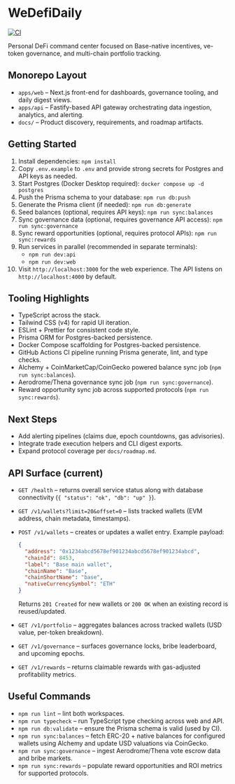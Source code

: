 # WeDefiDaily

[![CI](https://github.com/cjnemes/WeDefiDaily/actions/workflows/ci.yml/badge.svg)](https://github.com/cjnemes/WeDefiDaily/actions/workflows/ci.yml)

Personal DeFi command center focused on Base-native incentives, ve-token governance, and multi-chain portfolio tracking.

## Monorepo Layout
- `apps/web` – Next.js front-end for dashboards, governance tooling, and daily digest views.
- `apps/api` – Fastify-based API gateway orchestrating data ingestion, analytics, and alerting.
- `docs/` – Product discovery, requirements, and roadmap artifacts.

## Getting Started
1. Install dependencies: `npm install`
2. Copy `.env.example` to `.env` and provide strong secrets for Postgres and API keys as needed.
3. Start Postgres (Docker Desktop required): `docker compose up -d postgres`
4. Push the Prisma schema to your database: `npm run db:push`
5. Generate the Prisma client (if needed): `npm run db:generate`
6. Seed balances (optional, requires API keys): `npm run sync:balances`
7. Sync governance data (optional, requires governance API access): `npm run sync:governance`
8. Sync reward opportunities (optional, requires protocol APIs): `npm run sync:rewards`
9. Run services in parallel (recommended in separate terminals):
   - `npm run dev:api`
   - `npm run dev:web`
10. Visit `http://localhost:3000` for the web experience. The API listens on `http://localhost:4000` by default.

## Tooling Highlights
- TypeScript across the stack.
- Tailwind CSS (v4) for rapid UI iteration.
- ESLint + Prettier for consistent code style.
- Prisma ORM for Postgres-backed persistence.
- Docker Compose scaffolding for Postgres-backed persistence.
- GitHub Actions CI pipeline running Prisma generate, lint, and type checks.
- Alchemy + CoinMarketCap/CoinGecko powered balance sync job (`npm run sync:balances`).
- Aerodrome/Thena governance sync job (`npm run sync:governance`).
- Reward opportunity sync job across supported protocols (`npm run sync:rewards`).

## Next Steps
- Add alerting pipelines (claims due, epoch countdowns, gas advisories).
- Integrate trade execution helpers and CLI digest exports.
- Expand protocol coverage per `docs/roadmap.md`.

## API Surface (current)

- `GET /health` – returns overall service status along with database connectivity (`{ "status": "ok", "db": "up" }`).
- `GET /v1/wallets?limit=20&offset=0` – lists tracked wallets (EVM address, chain metadata, timestamps).
- `POST /v1/wallets` – creates or updates a wallet entry. Example payload:

  ```json
  {
    "address": "0x1234abcd5678ef901234abcd5678ef901234abcd",
    "chainId": 8453,
    "label": "Base main wallet",
    "chainName": "Base",
    "chainShortName": "base",
    "nativeCurrencySymbol": "ETH"
  }
  ```

  Returns `201 Created` for new wallets or `200 OK` when an existing record is reused/updated.
- `GET /v1/portfolio` – aggregates balances across tracked wallets (USD value, per-token breakdown).
- `GET /v1/governance` – surfaces governance locks, bribe leaderboard, and upcoming epochs.
- `GET /v1/rewards` – returns claimable rewards with gas-adjusted profitability metrics.

## Useful Commands

- `npm run lint` – lint both workspaces.
- `npm run typecheck` – run TypeScript type checking across web and API.
- `npm run db:validate` – ensure the Prisma schema is valid (used by CI).
- `npm run sync:balances` – fetch ERC-20 + native balances for configured wallets using Alchemy and update USD valuations via CoinGecko.
- `npm run sync:governance` – ingest Aerodrome/Thena vote escrow data and bribe markets.
- `npm run sync:rewards` – populate reward opportunities and ROI metrics for supported protocols.
